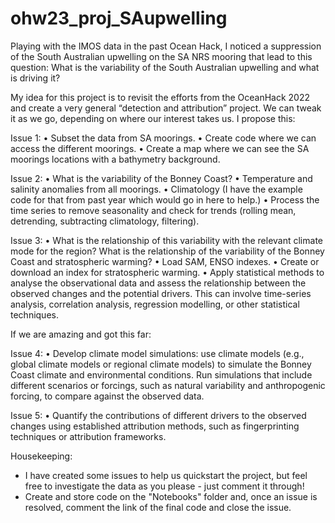 # ohw23_proj_SAupwelling

Playing with the IMOS data in the past Ocean Hack, I noticed a suppression of the South Australian upwelling on the SA NRS mooring that lead to this question:
What is the variability of the South Australian upwelling and what is driving it?

My idea for this project is to revisit the efforts from the OceanHack 2022 and create a very general “detection and attribution” project. We can tweak it as we go, depending on where our interest takes us. I propose this: 

Issue 1: 
•	Subset the data from SA moorings. 
  •	Create code where we can access the different moorings. 
  •	Create a map where we can see the SA moorings locations with a bathymetry background. 

Issue 2:
•	What is the variability of the Bonney Coast? 
  •	Temperature and salinity anomalies from all moorings. 
  •	Climatology (I have the example code for that from past year which would go in here to help.)
  •	Process the time series to remove seasonality and check for trends (rolling mean, detrending, subtracting climatology, filtering). 

Issue 3: 
•	What is the relationship of this variability with the relevant climate mode for the region? What is the relationship of the variability of the Bonney Coast and stratospheric warming?
  •	Load SAM, ENSO indexes. 
  • Create or download an index for stratospheric warming. 
  •	Apply statistical methods to analyse the observational data and assess the relationship between the observed changes and the potential drivers. This can involve time-series analysis, correlation analysis, regression modelling, or other statistical techniques.

If we are amazing and got this far: 

Issue 4: 
•	Develop climate model simulations: use climate models (e.g., global climate models or regional climate models) to simulate the Bonney Coast climate and environmental conditions. Run simulations that include different scenarios or forcings, such as natural variability and anthropogenic forcing, to compare against the observed data.

Issue 5:
•	Quantify the contributions of different drivers to the observed changes using established attribution methods, such as fingerprinting techniques or attribution frameworks.

Housekeeping: 
- I have created some issues to help us quickstart the project, but feel free to investigate the data as you please - just comment it through!
- Create and store code on the "Notebooks" folder and, once an issue is resolved, comment the link of the final code and close the issue.
